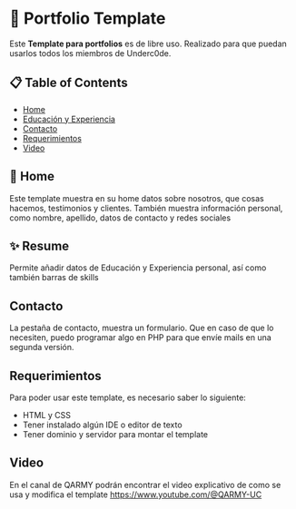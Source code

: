 # 📂 Portfolio Template 

Este **Template para portfolios** es de libre uso. Realizado para que puedan usarlos todos los miembros de Underc0de.

## 📋 Table of Contents

- [Home](#home)
- [Educación y Experiencia](#resume)
- [Contacto](#contact)
- [Requerimientos](#requerimientos)
- [Video](#video)

## 🎉 Home

Este template muestra en su home datos sobre nosotros, que cosas hacemos, testimonios y clientes.
También muestra información personal, como nombre, apellido, datos de contacto y redes sociales

## ✨ Resume

Permite añadir datos de Educación y Experiencia personal, así como también barras de skills

## Contacto

La pestaña de contacto, muestra un formulario. Que en caso de que lo necesiten, puedo programar algo en PHP para que envíe mails en una segunda versión.

## Requerimientos

Para poder usar este template, es necesario saber lo siguiente:

- HTML y CSS
- Tener instalado algún IDE o editor de texto
- Tener dominio y servidor para montar el template

## Video

En el canal de QARMY podrán encontrar el video explicativo de como se usa y modifica el template
https://www.youtube.com/@QARMY-UC
